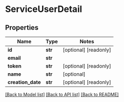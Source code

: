 # ServiceUserDetail

## Properties
Name | Type | Notes
------------ | ------------- | -------------
**id** | **str** | [optional] [readonly] 
**email** | **str** | 
**token** | **str** | [optional] [readonly] 
**name** | **str** | [optional] 
**creation_date** | **str** | [optional] [readonly] 

[[Back to Model list]](../README.md#documentation-for-models) [[Back to API list]](../README.md#documentation-for-api-endpoints) [[Back to README]](../README.md)


